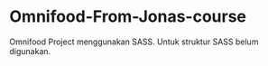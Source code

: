 # Omnifood-From-Jonas-course
Omnifood Project menggunakan SASS.
Untuk struktur SASS belum digunakan.
